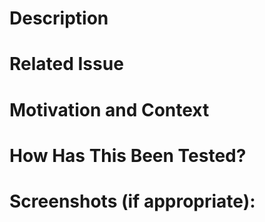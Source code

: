 <!--- Provide a general summary of your changes in the Title above -->

# Description

<!--- Describe your changes in detail -->

# Related Issue

<!--- This project only accepts pull requests related to open issues -->
<!--- If suggesting a new feature or change, please discuss it in an issue first -->
<!--- If fixing a bug, there should be an issue describing it with steps to reproduce -->
<!--- Please link to the issue here: -->

# Motivation and Context

<!--- Why is this change required? What problem does it solve? -->
<!--- If it fixes an open issue, please link to the issue here. -->

# How Has This Been Tested?

<!--- Please describe in detail how you tested your changes. -->
<!--- Include details of your testing environment, and the tests you ran to -->
<!--- see how your change affects other areas of the code, etc. -->

# Screenshots (if appropriate):
